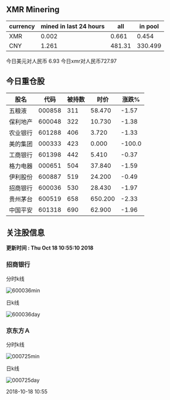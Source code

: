 ## XMR Minering

|currency|mined in last 24 hours|all|in pool|
|---|---|---|---|
|XMR|0.002|0.661|0.454|
|CNY|1.261|481.31|330.499|

今日美元对人民币 6.93	今日xmr对人民币727.97


## 今日重仓股 

|股名|代码|被持数|时价|涨跌%|
|---|---|---|---|---|
|五粮液|000858|311|58.470|-1.57|
|保利地产|600048|322|10.730|-1.38|
|农业银行|601288|406|3.720|-1.33|
|美的集团|000333|423|0.000|-100.0|
|工商银行|601398|442|5.410|-0.37|
|格力电器|000651|504|37.840|-1.59|
|伊利股份|600887|519|24.200|-0.49|
|招商银行|600036|530|28.430|-1.97|
|贵州茅台|600519|658|650.200|-2.33|
|中国平安|601318|690|62.900|-1.96|

## 关注股信息
**更新时间 : Thu Oct 18 10:55:10 2018**
### 招商银行 
分时k线

![600036min](http://image.sinajs.cn/newchart/min/n/sh600036.gif)

日k线

![600036day](http://image.sinajs.cn/newchart/daily/n/sh600036.gif)

### 京东方Ａ 
分时k线

![000725min](http://image.sinajs.cn/newchart/min/n/sz000725.gif)

日k线

![000725day](http://image.sinajs.cn/newchart/daily/n/sz000725.gif)

2018-10-18 10:55